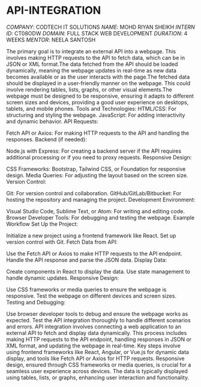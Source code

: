 # API-INTEGRATION
*COMPANY*: CODTECH IT SOLUTIONS
*NAME*: MOHD RIYAN SHEIKH
*INTERN ID*: CT08ODW
*DOMAIN*: FULL STACK WEB DEVELOPMENT
*DURATION*: 4 WEEKS
*MENTOR*: NEELA SANTOSH


The primary goal is to integrate an external API into a webpage. This involves making HTTP requests to the API to fetch data, which can be in JSON or XML format.The data fetched from the API should be loaded dynamically, meaning the webpage updates in real-time as new data becomes available or as the user interacts with the page.The fetched data should be displayed in a user-friendly manner on the webpage. This could involve rendering tables, lists, graphs, or other visual elements.The webpage must be designed to be responsive, ensuring it adapts to different screen sizes and devices, providing a good user experience on desktops, tablets, and mobile phones.
Tools and Technologies:
HTML/CSS: For structuring and styling the webpage.
JavaScript: For adding interactivity and dynamic behavior.
API Requests:

Fetch API or Axios: For making HTTP requests to the API and handling the responses.
Backend (if needed):

Node.js with Express: For creating a backend server if the API requires additional processing or if you need to proxy requests.
Responsive Design:

CSS Frameworks: Bootstrap, Tailwind CSS, or Foundation for responsive design.
Media Queries: For adjusting the layout based on the screen size.
Version Control:

Git: For version control and collaboration.
GitHub/GitLab/Bitbucket: For hosting the repository and managing the project.
Development Environment:

Visual Studio Code, Sublime Text, or Atom: For writing and editing code.
Browser Developer Tools: For debugging and testing the webpage.
Example Workflow
Set Up the Project:

Initialize a new project using a frontend framework like React.
Set up version control with Git.
Fetch Data from API:

Use the Fetch API or Axios to make HTTP requests to the API endpoint.
Handle the API response and parse the JSON data.
Display Data:

Create components in React to display the data.
Use state management to handle dynamic updates.
Responsive Design:

Use CSS frameworks or media queries to ensure the webpage is responsive.
Test the webpage on different devices and screen sizes.
Testing and Debugging:

Use browser developer tools to debug and ensure the webpage works as expected.
Test the API integration thoroughly to handle different scenarios and errors.
API integration involves connecting a web application to an external API to fetch and display data dynamically. This process includes making HTTP requests to the API endpoint, handling responses in JSON or XML format, and updating the webpage in real-time. Key steps involve using frontend frameworks like React, Angular, or Vue.js for dynamic data display, and tools like Fetch API or Axios for HTTP requests. Responsive design, ensured through CSS frameworks or media queries, is crucial for a seamless user experience across devices. The data is typically displayed using tables, lists, or graphs, enhancing user interaction and functionality.
